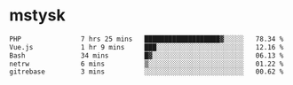 # mstysk

<!--START_SECTION:waka-->

```txt
PHP               7 hrs 25 mins   ███████████████████▓░░░░░   78.34 %
Vue.js            1 hr 9 mins     ███░░░░░░░░░░░░░░░░░░░░░░   12.16 %
Bash              34 mins         █▓░░░░░░░░░░░░░░░░░░░░░░░   06.13 %
netrw             6 mins          ▒░░░░░░░░░░░░░░░░░░░░░░░░   01.22 %
gitrebase         3 mins          ░░░░░░░░░░░░░░░░░░░░░░░░░   00.62 %
```

<!--END_SECTION:waka-->
